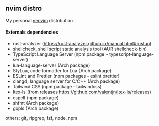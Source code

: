 ## nvim distro

My personal [neovim](https://neovim.io/) distribution

#### Externals dependencies

- rust-analyzer (https://rust-analyzer.github.io/manual.html#rustup)
- shellcheck, shell script static analysis tool (AUR shellcheck-bin)
- TypeScript Language Server (npm package - typescript-language-server)
- lua-language-server (Arch package)
- StyLua, code formatter for Lua (Arch package)
- ESLint and Prettier (npm packages - eslint prettier)
- clangd, language server for C/C++ (Arch package)
- Tailwind CSS (npm package - tailwindcss)
- ltex-ls (from releases https://github.com/valentjn/ltex-ls/releases)
- cspell (npm package)
- shfmt (Arch package)
- gopls (Arch package)

others: git, ripgrep, fzf, node, npm
